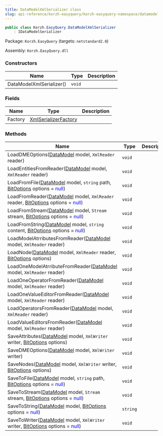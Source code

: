```yaml
---
title: DataModelXmlSerializer class
slug: api-reference/korzh-easyquery/korzh-easyquery-namespace/datamodelxmlserializer-class
---
```

```csharp
public class Korzh.EasyQuery.DataModelXmlSerializer
    : IDataModelSerializer

```
Package: `Korzh.EasyQuery` (targets: `netstandard2.0`)

Assembly: `Korzh.EasyQuery.dll`

### Constructors

| Name | Type | Description | 
| --- | --- | --- | 
| DataModelXmlSerializer() | `void` |  | 


### Fields

| Name | Type | Description | 
| --- | --- | --- | 
| Factory | [XmlSerializerFactory](api-reference/korzh-easyquery/korzh-easyquery-namespace/xmlserializerfactory-class) |  | 


### Methods

| Name | Type | Description | 
| --- | --- | --- | 
| LoadDMEOptions([DataModel](api-reference/korzh-easyquery/korzh-easyquery-namespace/datamodel-class) model, `XmlReader` reader) | `void` |  | 
| LoadEntitiesFromReader([DataModel](api-reference/korzh-easyquery/korzh-easyquery-namespace/datamodel-class) model, `XmlReader` reader) | `void` |  | 
| LoadFromFile([DataModel](api-reference/korzh-easyquery/korzh-easyquery-namespace/datamodel-class) model, `string` path, [BitOptions](api-reference/easydata-core/easydata-namespace/bitoptions-class) options = <span style='color: blue'>null</span>) | `void` |  | 
| LoadFromReader([DataModel](api-reference/korzh-easyquery/korzh-easyquery-namespace/datamodel-class) model, `XmlReader` reader, [BitOptions](api-reference/easydata-core/easydata-namespace/bitoptions-class) options = <span style='color: blue'>null</span>) | `void` |  | 
| LoadFromStream([DataModel](api-reference/korzh-easyquery/korzh-easyquery-namespace/datamodel-class) model, `Stream` stream, [BitOptions](api-reference/easydata-core/easydata-namespace/bitoptions-class) options = <span style='color: blue'>null</span>) | `void` |  | 
| LoadFromString([DataModel](api-reference/korzh-easyquery/korzh-easyquery-namespace/datamodel-class) model, `string` content, [BitOptions](api-reference/easydata-core/easydata-namespace/bitoptions-class) options = <span style='color: blue'>null</span>) | `void` |  | 
| LoadModelAtrributesFromReader([DataModel](api-reference/korzh-easyquery/korzh-easyquery-namespace/datamodel-class) model, `XmlReader` reader) | `void` |  | 
| LoadNode([DataModel](api-reference/korzh-easyquery/korzh-easyquery-namespace/datamodel-class) model, `XmlReader` reader, [BitOptions](api-reference/easydata-core/easydata-namespace/bitoptions-class) options) | `void` |  | 
| LoadOneModelAtrributeFromReader([DataModel](api-reference/korzh-easyquery/korzh-easyquery-namespace/datamodel-class) model, `XmlReader` reader) | `void` |  | 
| LoadOneOperatorFromReader([DataModel](api-reference/korzh-easyquery/korzh-easyquery-namespace/datamodel-class) model, `XmlReader` reader) | `void` |  | 
| LoadOneValueEditorFromReader([DataModel](api-reference/korzh-easyquery/korzh-easyquery-namespace/datamodel-class) model, `XmlReader` reader) | `void` |  | 
| LoadOperatorsFromReader([DataModel](api-reference/korzh-easyquery/korzh-easyquery-namespace/datamodel-class) model, `XmlReader` reader) | `void` |  | 
| LoadValueEditorsFromReader([DataModel](api-reference/korzh-easyquery/korzh-easyquery-namespace/datamodel-class) model, `XmlReader` reader) | `void` |  | 
| SaveAttributes([DataModel](api-reference/korzh-easyquery/korzh-easyquery-namespace/datamodel-class) model, `XmlWriter` writer, [BitOptions](api-reference/easydata-core/easydata-namespace/bitoptions-class) options) | `void` |  | 
| SaveDMEOptions([DataModel](api-reference/korzh-easyquery/korzh-easyquery-namespace/datamodel-class) model, `XmlWriter` writer) | `void` |  | 
| SaveNodes([DataModel](api-reference/korzh-easyquery/korzh-easyquery-namespace/datamodel-class) model, `XmlWriter` writer, [BitOptions](api-reference/easydata-core/easydata-namespace/bitoptions-class) options) | `void` |  | 
| SaveToFile([DataModel](api-reference/korzh-easyquery/korzh-easyquery-namespace/datamodel-class) model, `string` path, [BitOptions](api-reference/easydata-core/easydata-namespace/bitoptions-class) options = <span style='color: blue'>null</span>) | `void` |  | 
| SaveToStream([DataModel](api-reference/korzh-easyquery/korzh-easyquery-namespace/datamodel-class) model, `Stream` stream, [BitOptions](api-reference/easydata-core/easydata-namespace/bitoptions-class) options = <span style='color: blue'>null</span>) | `void` |  | 
| SaveToString([DataModel](api-reference/korzh-easyquery/korzh-easyquery-namespace/datamodel-class) model, [BitOptions](api-reference/easydata-core/easydata-namespace/bitoptions-class) options = <span style='color: blue'>null</span>) | `string` |  | 
| SaveToWriter([DataModel](api-reference/korzh-easyquery/korzh-easyquery-namespace/datamodel-class) model, `XmlWriter` writer, [BitOptions](api-reference/easydata-core/easydata-namespace/bitoptions-class) options = <span style='color: blue'>null</span>) | `void` |  |